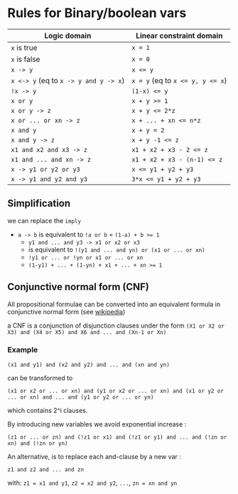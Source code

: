 # Rules for Binary/boolean vars

| Logic domain            | Linear constraint domain    |
| ----------------------- | --------------------------- |
| `x` is true | `x = 1`  |
| `x` is false | `x = 0`  |
| `x -> y` | `x <= y`  |
| `x <-> y` (eq to `x -> y and y -> x`) | `x = y` (eq to `x <= y, y <= x`)  |
| `!x -> y` | `(1-x) <= y`  |
| `x or y` | `x + y >= 1`  |
| `x or y -> z` | `x + y <= 2*z`  |
| `x or ... or xn -> z` | `x + ... + xn <= n*z`  |
| `x and y` | `x + y = 2`  |
| `x and y -> z` | `x + y -1 <= z`  |
| `x1 and x2 and x3 -> z` | `x1 + x2 + x3 - 2 <= z`  |
| `x1 and ... and xn -> z` | `x1 + x2 + x3 - (n-1) <= z`  |
| `x -> y1 or y2 or y3` | `x <= y1 + y2 + y3`  |
| `x -> y1 and y2 and y3` | `3*x <= y1 + y2 + y3`  |

## Simplification

we can replace the `imply`

- `a -> b` is equivalent to `!a or b` = `(1-a) + b >= 1`
  -  `y1 and ... and y3 -> x1 or x2 or x3` 
  - is equivalent to `!(y1 and ... and yn) or (x1 or ... or xn)`
  - `!y1 or ... or !yn or x1 or ... or xn`
  - `(1-y1) + ... + (1-yn) + x1 + ... + xn >= 1`

## Conjunctive normal form (CNF)

All propositional formulae can be converted into an equivalent formula in conjunctive normal form (see [wikipedia](https://en.wikipedia.org/wiki/Conjunctive_normal_form))

a CNF is a conjunction of disjunction clauses under the form `(X1 or X2 or X3) and (X4 or X5) and X6 and ... and (Xn-1 or Xn)`

### Example

`(x1 and y1) and (x2 and y2) and ... and (xn and yn)`

can be transformed to

`(x1 or x2 or ... or xn) and (y1 or x2 or ... or xn) and (x1 or y2 or ... or xn) and ... and (y1 or y2 or ... or yn)`

which contains 2^i clauses.

By introducing new variables we avoid exponential increase :

`(z1 or ... or zn) and (!z1 or x1) and (!z1 or y1) and ... and (!zn or xn) and (!zn or yn)`

An alternative, is to replace each and-clause by a new var :

`z1 and z2 and ... and zn`

with: `z1 = x1 and y1`, `z2 = x2 and y2`, `...`, `zn = xn and yn`


